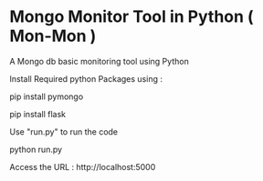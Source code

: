 # Mongo Monitor Tool in Python ( Mon-Mon )
A Mongo db basic monitoring tool using Python


Install Required python Packages using :

pip install pymongo

pip install flask

Use "run.py" to run the code

python run.py

Access the URL : http://localhost:5000
